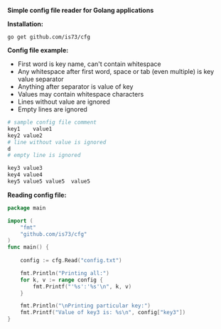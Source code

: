 **Simple config file reader for Golang applications**


**Installation:**
```
go get github.com/is73/cfg
```


**Config file example:**  
* First word is key name, can't contain whitespace  
* Any whitespace after first word, space or tab (even multiple) is key value separator  
* Anything after separator is value of key  
* Values may contain whitespace characters
* Lines without value are ignored
* Empty lines are ignored
```bash
# sample config file comment
key1	value1
key2 value2
# line without value is ignored
d
# empty line is ignored

key3 value3
key4 value4
key5 value5 value5	value5

```


**Reading config file:**
```go
package main

import (
	"fmt"
	"github.com/is73/cfg"
)
func main() {
	
	config := cfg.Read("config.txt")

	fmt.Println("Printing all:")
	for k, v := range config {
		fmt.Printf("'%s':'%s'\n", k, v)
	}

	fmt.Println("\nPrinting particular key:")
	fmt.Printf("Value of key3 is: %s\n", config["key3"])
}
```

